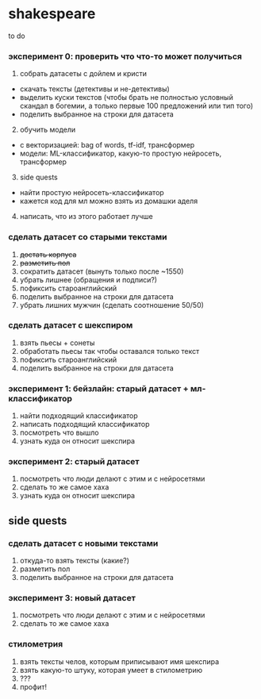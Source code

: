 # shakespeare

to do

### эксперимент 0: проверить что что-то может получиться
1. собрать датасеты с дойлем и кристи
- скачать тексты (детективы и не-детективы)
- выделить куски текстов (чтобы брать не полностью условный скандал в богемии, а только первые 100 предложений или тип того)
- поделить выбранное на строки для датасета
2. обучить модели
- с векторизацией: bag of words, tf-idf, трансформер
- модели: ML-классификатор, какую-то простую нейросеть, трансформер
3. side quests
- найти простую нейросеть-классификатор
- кажется код для мл можно взять из домашки аделя
4. написать, что из этого работает лучше

### сделать датасет со старыми текстами
1. ~~достать корпуса~~
2. ~~разметить пол~~
3. сократить датасет (вынуть только после ~1550)
4. убрать лишнее (обращения и подписи?)
5. пофиксить староанглийский
6. поделить выбранное на строки для датасета
7. убрать лишних мужчин (сделать соотношение 50/50)

### сделать датасет с шекспиром 
1. взять пьесы + сонеты
2. обработать пьесы так чтобы оставался только текст
3. пофиксить староанглийский
3. поделить выбранное на строки для датасета 

### эксперимент 1: бейзлайн: старый датасет + мл-классификатор
1. найти подходящий классификатор
2. написать подходящий классификатор
3. посмотреть что вышло
4. узнать куда он относит шекспира

### эксперимент 2: старый датасет
1. посмотреть что люди делают с этим и с нейросетями
2. сделать то же самое хаха
3. узнать куда он относит шекспира

## side quests

### сделать датасет с новыми текстами
1. откуда-то взять тексты (какие?)
2. разметить пол
3. поделить выбранное на строки для датасета

### эксперимент 3: новый датасет
1. посмотреть что люди делают с этим и с нейросетями
2. сделать то же самое хаха

### стилометрия
1. взять тексты челов, которым приписывают имя шекспира
2. взять какую-то штуку, которая умеет в стилометрию
3. ???
4. профит!
